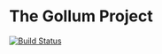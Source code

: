 The Gollum Project
========================

[![Build Status](https://travis-ci.org/multiinfo/Gollum.svg?branch=master)](https://travis-ci.org/multiinfo/Gollum)
